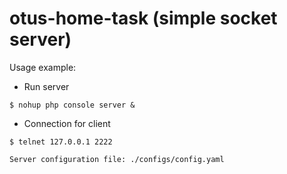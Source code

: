 # otus-home-task (simple socket server)

Usage example:
- Run server
```
$ nohup php console server &
```
- Connection for client
```
$ telnet 127.0.0.1 2222
```
```
Server configuration file: ./configs/config.yaml
```